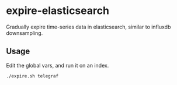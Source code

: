 # expire-elasticsearch

Gradually expire time-series data in elasticsearch, similar to influxdb downsampling.

## Usage

Edit the global vars, and run it on an index.

```sh
./expire.sh telegraf
```
